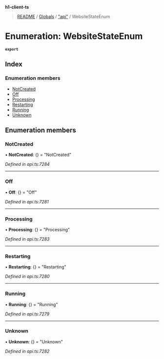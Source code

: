 **h1-client-ts**

> [README](../README.md) / [Globals](../globals.md) / ["api"](../modules/_api_.md) / WebsiteStateEnum

# Enumeration: WebsiteStateEnum

**`export`** 

## Index

### Enumeration members

* [NotCreated](_api_.websitestateenum.md#notcreated)
* [Off](_api_.websitestateenum.md#off)
* [Processing](_api_.websitestateenum.md#processing)
* [Restarting](_api_.websitestateenum.md#restarting)
* [Running](_api_.websitestateenum.md#running)
* [Unknown](_api_.websitestateenum.md#unknown)

## Enumeration members

### NotCreated

•  **NotCreated**: {} = "NotCreated"

*Defined in api.ts:7284*

___

### Off

•  **Off**: {} = "Off"

*Defined in api.ts:7281*

___

### Processing

•  **Processing**: {} = "Processing"

*Defined in api.ts:7283*

___

### Restarting

•  **Restarting**: {} = "Restarting"

*Defined in api.ts:7280*

___

### Running

•  **Running**: {} = "Running"

*Defined in api.ts:7279*

___

### Unknown

•  **Unknown**: {} = "Unknown"

*Defined in api.ts:7282*
